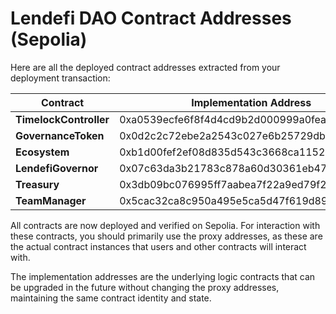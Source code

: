 # Lendefi DAO Contract Addresses (Sepolia)

Here are all the deployed contract addresses extracted from your deployment transaction:

| Contract | Implementation Address | Proxy Address |
|----------|------------------------|---------------|
| **TimelockController** | 0xa0539ecfe6f8f4d4cd9b2d000999a0fea6f128b2 | 0xab20ebc45b30a88a807e7230b4dfe899de3dd572 |
| **GovernanceToken** | 0x0d2c2c72ebe2a2543c027e6b25729dbd6f0a35b6 | 0x5e53aebe377efc92213514ec07f8ef3af426dd1d |
| **Ecosystem** | 0xb1d00fef2ef08d835d543c3668ca1152b621c648 | 0x3ed13054a8e5b54ce898b6d5f647f9370358d140 |
| **LendefiGovernor** | 0x07c63da3b21783c878a60d30361eb47a6a846d45 | 0xb094c6ed74a83405a700d235496557bafdef2551 |
| **Treasury** | 0x3db09bc076995ff7aabea7f22a9ed79f28f81d1d | 0x506ec8413f1fe3224e5c2b07bc888baefb098e5f |
| **TeamManager** | 0x5cac32ca8c950a495e5ca5d47f619d89d72c48e4 | N/A |

All contracts are now deployed and verified on Sepolia. For interaction with these contracts, you should primarily use the proxy addresses, as these are the actual contract instances that users and other contracts will interact with.

The implementation addresses are the underlying logic contracts that can be upgraded in the future without changing the proxy addresses, maintaining the same contract identity and state.